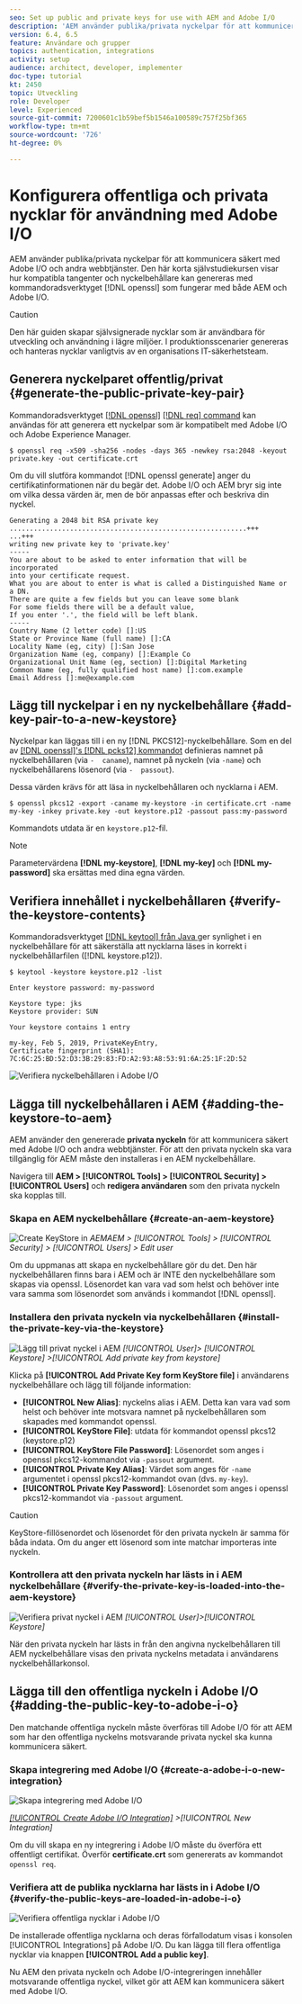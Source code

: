 ```yaml
---
seo: Set up public and private keys for use with AEM and Adobe I/O
description: 'AEM använder publika/privata nyckelpar för att kommunicera säkert med Adobe I/O och andra webbtjänster. Den här korta självstudiekursen visar hur kompatibla tangenter och nyckelbehållare kan genereras med kommandoradsverktyget openssl som fungerar med både AEM och Adobe I/O. '
version: 6.4, 6.5
feature: Användare och grupper
topics: authentication, integrations
activity: setup
audience: architect, developer, implementer
doc-type: tutorial
kt: 2450
topic: Utveckling
role: Developer
level: Experienced
source-git-commit: 7200601c1b59bef5b1546a100589c757f25bf365
workflow-type: tm+mt
source-wordcount: '726'
ht-degree: 0%

---
```



# Konfigurera offentliga och privata nycklar för användning med Adobe I/O

AEM använder publika/privata nyckelpar för att kommunicera säkert med Adobe I/O och andra webbtjänster. Den här korta självstudiekursen visar hur kompatibla tangenter och nyckelbehållare kan genereras med kommandoradsverktyget [!DNL openssl] som fungerar med både AEM och Adobe I/O.

>[!CAUTION]
>
>Den här guiden skapar självsignerade nycklar som är användbara för utveckling och användning i lägre miljöer. I produktionsscenarier genereras och hanteras nycklar vanligtvis av en organisations IT-säkerhetsteam.

## Generera nyckelparet offentlig/privat {#generate-the-public-private-key-pair}

Kommandoradsverktyget [[!DNL openssl]](https://www.openssl.org/docs/man1.0.2/man1/openssl.html) [[!DNL req] command](https://www.openssl.org/docs/man1.0.2/man1/req.html) kan användas för att generera ett nyckelpar som är kompatibelt med Adobe I/O och Adobe Experience Manager.

```shell
$ openssl req -x509 -sha256 -nodes -days 365 -newkey rsa:2048 -keyout private.key -out certificate.crt
```

Om du vill slutföra kommandot [!DNL openssl generate] anger du certifikatinformationen när du begär det. Adobe I/O och AEM bryr sig inte om vilka dessa värden är, men de bör anpassas efter och beskriva din nyckel.

```
Generating a 2048 bit RSA private key
...........................................................+++
...+++
writing new private key to 'private.key'
-----
You are about to be asked to enter information that will be incorporated
into your certificate request.
What you are about to enter is what is called a Distinguished Name or a DN.
There are quite a few fields but you can leave some blank
For some fields there will be a default value,
If you enter '.', the field will be left blank.
-----
Country Name (2 letter code) []:US
State or Province Name (full name) []:CA
Locality Name (eg, city) []:San Jose
Organization Name (eg, company) []:Example Co
Organizational Unit Name (eg, section) []:Digital Marketing
Common Name (eg, fully qualified host name) []:com.example
Email Address []:me@example.com
```

## Lägg till nyckelpar i en ny nyckelbehållare {#add-key-pair-to-a-new-keystore}

Nyckelpar kan läggas till i en ny [!DNL PKCS12]-nyckelbehållare. Som en del av [[!DNL openssl]'s [!DNL pcks12] kommandot](https://www.openssl.org/docs/man1.0.2/man1/pkcs12.html) definieras namnet på nyckelbehållaren (via `-  caname`), namnet på nyckeln (via `-name`) och nyckelbehållarens lösenord (via `-  passout`).

Dessa värden krävs för att läsa in nyckelbehållaren och nycklarna i AEM.

```shell
$ openssl pkcs12 -export -caname my-keystore -in certificate.crt -name my-key -inkey private.key -out keystore.p12 -passout pass:my-password
```

Kommandots utdata är en `keystore.p12`-fil.

>[!NOTE]
>
>Parametervärdena **[!DNL my-keystore]**, **[!DNL my-key]** och **[!DNL my-password]** ska ersättas med dina egna värden.

## Verifiera innehållet i nyckelbehållaren {#verify-the-keystore-contents}

Kommandoradsverktyget [[!DNL keytool] från Java ](https://docs.oracle.com/middleware/1213/wls/SECMG/keytool-summary-appx.htm#SECMG818) ger synlighet i en nyckelbehållare för att säkerställa att nycklarna läses in korrekt i nyckelbehållarfilen ([!DNL keystore.p12]).

```shell
$ keytool -keystore keystore.p12 -list

Enter keystore password: my-password

Keystore type: jks
Keystore provider: SUN

Your keystore contains 1 entry

my-key, Feb 5, 2019, PrivateKeyEntry,
Certificate fingerprint (SHA1): 7C:6C:25:BD:52:D3:3B:29:83:FD:A2:93:A8:53:91:6A:25:1F:2D:52
```

![Verifiera nyckelbehållaren i Adobe I/O](assets/set-up-public-private-keys-for-use-with-aem-and-adobe-io/adobe-io--public-keys.png)

## Lägga till nyckelbehållaren i AEM {#adding-the-keystore-to-aem}

AEM använder den genererade **privata nyckeln** för att kommunicera säkert med Adobe I/O och andra webbtjänster. För att den privata nyckeln ska vara tillgänglig för AEM måste den installeras i en AEM nyckelbehållare.

Navigera till **AEM > [!UICONTROL Tools] > [!UICONTROL Security] >[!UICONTROL Users]** och **redigera användaren** som den privata nyckeln ska kopplas till.

### Skapa en AEM nyckelbehållare {#create-an-aem-keystore}

![Create KeyStore in ](assets/set-up-public-private-keys-for-use-with-aem-and-adobe-io/aem--create-keystore.png)
*AEMAEM >  [!UICONTROL Tools] >  [!UICONTROL Security] >  [!UICONTROL Users] > Edit user*

Om du uppmanas att skapa en nyckelbehållare gör du det. Den här nyckelbehållaren finns bara i AEM och är INTE den nyckelbehållare som skapas via openssl. Lösenordet kan vara vad som helst och behöver inte vara samma som lösenordet som används i kommandot [!DNL openssl].

### Installera den privata nyckeln via nyckelbehållaren {#install-the-private-key-via-the-keystore}

![Lägg till privat nyckel i AEM](assets/set-up-public-private-keys-for-use-with-aem-and-adobe-io/aem--add-private-key.png)
*[!UICONTROL User]>  [!UICONTROL Keystore] >[!UICONTROL Add private key from keystore]*

Klicka på **[!UICONTROL Add Private Key form KeyStore file]** i användarens nyckelbehållare och lägg till följande information:

* **[!UICONTROL New Alias]**: nyckelns alias i AEM. Detta kan vara vad som helst och behöver inte motsvara namnet på nyckelbehållaren som skapades med kommandot openssl.
* **[!UICONTROL KeyStore File]**: utdata för kommandot openssl pkcs12 (keystore.p12)
* **[!UICONTROL KeyStore File Password]**: Lösenordet som anges i openssl pkcs12-kommandot via  `-passout` argument.
* **[!UICONTROL Private Key Alias]**: Värdet som anges för  `-name` argumentet i openssl pkcs12-kommandot ovan (dvs.  `my-key`).
* **[!UICONTROL Private Key Password]**: Lösenordet som anges i openssl pkcs12-kommandot via  `-passout` argument.

>[!CAUTION]
>
>KeyStore-fillösenordet och lösenordet för den privata nyckeln är samma för båda indata. Om du anger ett lösenord som inte matchar importeras inte nyckeln.

### Kontrollera att den privata nyckeln har lästs in i AEM nyckelbehållare {#verify-the-private-key-is-loaded-into-the-aem-keystore}

![Verifiera privat nyckel i AEM](assets/set-up-public-private-keys-for-use-with-aem-and-adobe-io/aem--keystore.png)
*[!UICONTROL User]>[!UICONTROL Keystore]*

När den privata nyckeln har lästs in från den angivna nyckelbehållaren till AEM nyckelbehållare visas den privata nyckelns metadata i användarens nyckelbehållarkonsol.

## Lägga till den offentliga nyckeln i Adobe I/O {#adding-the-public-key-to-adobe-i-o}

Den matchande offentliga nyckeln måste överföras till Adobe I/O för att AEM som har den offentliga nyckelns motsvarande privata nyckel ska kunna kommunicera säkert.

### Skapa integrering med Adobe I/O {#create-a-adobe-i-o-new-integration}

![Skapa integrering med Adobe I/O](assets/set-up-public-private-keys-for-use-with-aem-and-adobe-io/adobe-io--create-new-integration.png)

*[[!UICONTROL Create Adobe I/O Integration]](https://console.adobe.io/) >[!UICONTROL New Integration]*

Om du vill skapa en ny integrering i Adobe I/O måste du överföra ett offentligt certifikat. Överför **certificate.crt** som genererats av kommandot `openssl req`.

### Verifiera att de publika nycklarna har lästs in i Adobe I/O {#verify-the-public-keys-are-loaded-in-adobe-i-o}

![Verifiera offentliga nycklar i Adobe I/O](assets/set-up-public-private-keys-for-use-with-aem-and-adobe-io/adobe-io--public-keys.png)

De installerade offentliga nycklarna och deras förfallodatum visas i konsolen [!UICONTROL Integrations] på Adobe I/O. Du kan lägga till flera offentliga nycklar via knappen **[!UICONTROL Add a public key]**.

Nu AEM den privata nyckeln och Adobe I/O-integreringen innehåller motsvarande offentliga nyckel, vilket gör att AEM kan kommunicera säkert med Adobe I/O.
